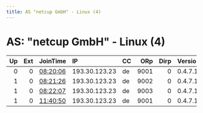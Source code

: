 ```yaml
---
title: AS "netcup GmbH" - Linux (4)
---
```


# AS: "netcup GmbH" - Linux (4)

|   Up |   Ext | JoinTime                                                                                              | IP            | CC   |   ORp |   Dirp | Version   | Contact                   | Nickname   |   eFamMembers |
|-----:|------:|:------------------------------------------------------------------------------------------------------|:--------------|:-----|------:|-------:|:----------|:--------------------------|:-----------|--------------:|
|    0 |     0 | [08:20:06](https://nusenu.github.io/OrNetStats/w/relay/D27EF80BD8595051A4E2C7638F9C4202E293E464.html) | 193.30.123.23 | de   |  9001 |      0 | 0.4.7.13  | vollborn@quantentunnel.de | anion      |             1 |
|    1 |     0 | [08:21:26](https://nusenu.github.io/OrNetStats/w/relay/D7BBCFA82D58DD7591CEE1F5825D3E9819198FF6.html) | 193.30.123.23 | de   |  9002 |      0 | 0.4.7.13  | vollborn@quantentunnel.de | anion      |             1 |
|    1 |     0 | [08:22:07](https://nusenu.github.io/OrNetStats/w/relay/DB24EADB2A17214AF878382F0B53E593AB5A6597.html) | 193.30.123.23 | de   |  9003 |      0 | 0.4.7.13  | vollborn@quantentunnel.de | anion      |             1 |
|    1 |     0 | [11:40:50](https://nusenu.github.io/OrNetStats/w/relay/44B7B71CE9099D90949723117D74176F8E9714A8.html) | 193.30.123.23 | de   |  9001 |      0 | 0.4.7.13  | vollborn@quantentunnel.de | anion      |             1 |
